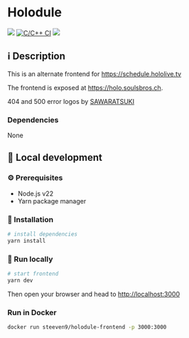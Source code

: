 # Holodule

[![](https://img.shields.io/github/license/steeven9/Holodule-frontend)](/LICENSE)
[![C/C++ CI](https://github.com/steeven9/Holodule-frontend/actions/workflows/docker-image.yml/badge.svg)](https://github.com/steeven9/Holodule-frontend/actions/workflows/docker-image.yml)
![](https://img.shields.io/tokei/lines/github/steeven9/Holodule-frontend)

## ℹ️ Description

This is an alternate frontend for <https://schedule.hololive.tv>

The frontend is exposed at <https://holo.soulsbros.ch>.

404 and 500 error logos by [SAWARATSUKI](https://github.com/SAWARATSUKI/KawaiiLogos)

### Dependencies

None

## 🏡 Local development

### ⚙️ Prerequisites

- Node.js v22
- Yarn package manager

### 🔧 Installation

```bash
# install dependencies
yarn install
```

### 🚀 Run locally

```bash
# start frontend
yarn dev
```

Then open your browser and head to <http://localhost:3000>

### Run in Docker

```bash
docker run steeven9/holodule-frontend -p 3000:3000
```
